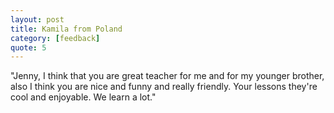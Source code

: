 ```yaml
---
layout: post
title: Kamila from Poland
category: [feedback]
quote: 5
---
```

 
"Jenny, I think that you are great teacher for me and for my younger brother, also I think you are nice and funny and really friendly. Your lessons they're cool and enjoyable. We learn a lot."